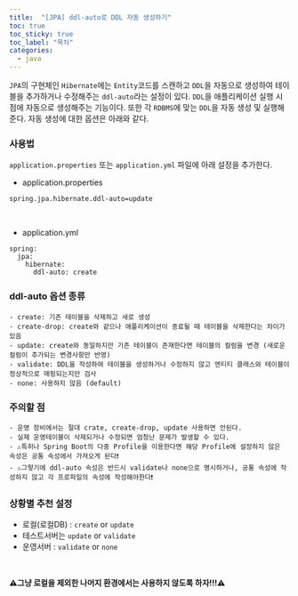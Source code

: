 ```yaml
---
title:  "[JPA] ddl-auto로 DDL 자동 생성하기"
toc: true
toc_sticky: true
toc_label: "목차"
categories:
  - java
---
```


`JPA`의 구현체인 `Hibernate`에는 `Entity`코드를 스캔하고 `DDL`을 자동으로 생성하여 테이블을 추가하거나 수정해주는 `ddl-auto`라는 설정이 있다.
`DDL`을 애플리케이션 실행 시점에 자동으로 생성해주는 기능이다.
또한 각 `RDBMS`에 맞는 `DDL`을 자동 생성 및 실행해준다.
자동 생성에 대한 옵션은 아래와 같다.

### 사용법
`application.properties` 또는 `application.yml` 파일에 아래 설정을 추가한다.  
  
* application.properties  
```
spring.jpa.hibernate.ddl-auto=update
```
<br/>
  
* application.yml  
```
spring:
  jpa:
    hibernate:
      ddl-auto: create
```

### ddl-auto 옵션 종류
    - create: 기존 테이블을 삭제하고 새로 생성
    - create-drop: create와 같으나 애플리케이션이 종료될 때 테이블을 삭제한다는 차이가 있음
    - update: create와 동일하지만 기존 테이블이 존재한다면 테이블의 컬럼을 변경 (새로운 컬럼이 추가되는 변경사항만 반영)
    - validate: DDL을 작성하여 테이블을 생성하거나 수정하지 않고 엔티티 클래스와 테이블이 정상적으로 매핑되는지만 검사
    - none: 사용하지 않음 (default)

### 주의할 점
    - 운영 장비에서는 절대 crate, create-drop, update 사용하면 안된다.  
    - 실제 운영테이블이 삭제되거나 수정되면 엄청난 문제가 발생할 수 있다.    
    - ⚠️특히나 Spring Boot의 다중 Profile을 이용한다면 해당 Profile에 설정하지 않은 속성은 공통 속성에서 가져오게 된다❗  
    - ⚠️그렇기에 ddl-auto 속성은 반드시 validate나 none으로 명시하거나, 공통 속성에 작성하지 않고 각 프로파일의 속성에 작성해야한다❗  

  
### 상황별 추천 설정  
+ 로컬(로컬DB) : `create` or `update`  
+ 테스트서버는 `update` or `validate`  
+ 운영서버 : `validate` or `none`  
  
<br/>  

**⚠️그냥 로컬을 제외한 나머지 환경에서는 사용하지 않도록 하자!!!⚠️**

